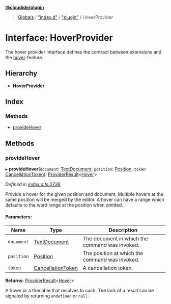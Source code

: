 **[@cloudide/plugin](../README.md)**

> [Globals](../README.md) / ["index.d"](../modules/_index_d_.md) / ["plugin"](../modules/_index_d_._plugin_.md) / HoverProvider

# Interface: HoverProvider

The hover provider interface defines the contract between extensions and
the [hover](https://code.visualstudio.com/docs/editor/intellisense)-feature.

## Hierarchy

* **HoverProvider**

## Index

### Methods

* [provideHover](_index_d_._plugin_.hoverprovider.md#providehover)

## Methods

### provideHover

▸ **provideHover**(`document`: [TextDocument](_index_d_._plugin_.textdocument.md), `position`: [Position](../classes/_index_d_._plugin_.position.md), `token`: [CancellationToken](_index_d_._plugin_.cancellationtoken.md)): [ProviderResult](../modules/_index_d_._plugin_.md#providerresult)\<[Hover](../classes/_index_d_._plugin_.hover.md)>

*Defined in [index.d.ts:2736](https://github.com/shuyaqian/cloudide-plugin-api/blob/9d985be/index.d.ts#L2736)*

Provide a hover for the given position and document. Multiple hovers at the same
position will be merged by the editor. A hover can have a range which defaults
to the word range at the position when omitted.

#### Parameters:

Name | Type | Description |
------ | ------ | ------ |
`document` | [TextDocument](_index_d_._plugin_.textdocument.md) | The document in which the command was invoked. |
`position` | [Position](../classes/_index_d_._plugin_.position.md) | The position at which the command was invoked. |
`token` | [CancellationToken](_index_d_._plugin_.cancellationtoken.md) | A cancellation token. |

**Returns:** [ProviderResult](../modules/_index_d_._plugin_.md#providerresult)\<[Hover](../classes/_index_d_._plugin_.hover.md)>

A hover or a thenable that resolves to such. The lack of a result can be
signaled by returning `undefined` or `null`.
